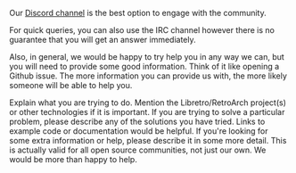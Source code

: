 Our [Discord channel](https://discordapp.com/invite/27Xxm2h) is the best option to engage with the community.

For quick queries, you can also use the IRC channel however there is no guarantee that you will get an answer immediately.

Also, in general, we would be happy to try help you in any way we can, but you will need to provide some good information. Think of it like opening a Github issue. The more information you can provide us with, the more likely someone will be able to help you.

Explain what you are trying to do.
Mention the Libretro/RetroArch project(s) or other technologies if it is important.
If you are trying to solve a particular problem, please describe any of the solutions you have tried. Links to example code or documentation would be helpful.
If you're looking for some extra information or help, please describe it in some more detail.
This is actually valid for all open source communities, not just our own. We would be more than happy to help.
